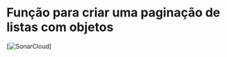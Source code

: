 # Função para criar uma paginação de listas com objetos

[![SonarCloud](https://sonarcloud.io/project/overview?id=danielLeiteSilva_create-pagination)]
